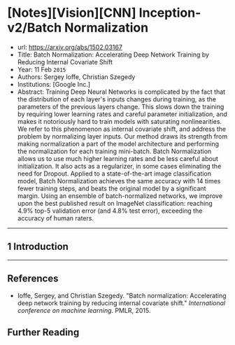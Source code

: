 # [Notes][Vision][CNN] Inception-v2/Batch Normalization

* url: https://arxiv.org/abs/1502.03167
* Title: Batch Normalization: Accelerating Deep Network Training by Reducing Internal Covariate Shift
* Year: 11 Feb `2015`
* Authors: Sergey Ioffe, Christian Szegedy
* Institutions: [Google Inc.]
* Abstract: Training Deep Neural Networks is complicated by the fact that the distribution of each layer's inputs changes during training, as the parameters of the previous layers change. This slows down the training by requiring lower learning rates and careful parameter initialization, and makes it notoriously hard to train models with saturating nonlinearities. We refer to this phenomenon as internal covariate shift, and address the problem by normalizing layer inputs. Our method draws its strength from making normalization a part of the model architecture and performing the normalization for each training mini-batch. Batch Normalization allows us to use much higher learning rates and be less careful about initialization. It also acts as a regularizer, in some cases eliminating the need for Dropout. Applied to a state-of-the-art image classification model, Batch Normalization achieves the same accuracy with 14 times fewer training steps, and beats the original model by a significant margin. Using an ensemble of batch-normalized networks, we improve upon the best published result on ImageNet classification: reaching 4.9% top-5 validation error (and 4.8% test error), exceeding the accuracy of human raters.

----------------------------------------------------------------------------------------------------

## 1 Introduction



----------------------------------------------------------------------------------------------------

## References

* Ioffe, Sergey, and Christian Szegedy. "Batch normalization: Accelerating deep network training by reducing internal covariate shift." *International conference on machine learning*. PMLR, 2015.

## Further Reading

